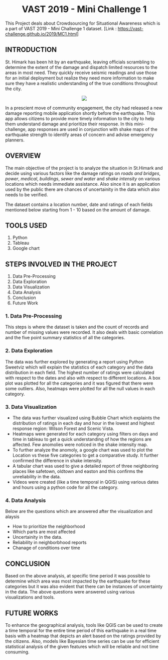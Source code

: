<h1 align="center">VAST 2019 - Mini Challenge 1</h1>
  
This Project deals about Crowdsourcing for Situational Awareness which is a part of VAST 2019 - Mini Challenge 1 dataset.
[Link : https://vast-challenge.github.io/2019/MC1.html]
  
## INTRODUCTION
  
St. Himark has been hit by an earthquake, leaving officials scrambling to determine the extent of the damage and dispatch limited resources to the areas in most need. They quickly receive seismic readings and use those for an initial deployment but realize they need more information to make sure they have a realistic understanding of the true conditions throughout the city.

<p align="center">
  <img src="https://github.com/AshiniAnantharaman/Visual_Analytics_Project/blob/main/St.Himark_Map.png" />
</p>

In a prescient move of community engagement, the city had released a new damage reporting mobile application shortly before the earthquake. This app allows citizens to provide more timely information to the city to help them understand damage and prioritize their response. In this mini-challenge, app responses are used in conjunction with shake maps of the earthquake strength to identify areas of concern and advise emergency planners. 

## OVERVIEW
The main objective of the project is to analyze the situation in St.Himark and decide using various factors like the damage ratings on *roads and bridges*,  *power*, *medical*, *buildings*, *sewer and water* and *shake intensity* on various locations which needs immediate assistance. Also since it is an application used by the public there are chances of uncertainity in the data which also needs to be verified.

The dataset contains a location number, date and ratings of each fields mentioned below starting from 1 - 10 based on the amount of damage.

## TOOLS USED
1. Python 
2. Tableau
3. Google chart

## STEPS INVOLVED IN THE PROJECT
1.  Data Pre-Processing
2.  Data Exploration
4.  Data Visualization
5.  Data Analysis
6.  Conclusion
7.  Future Work

### 1. Data Pre-Processing
This steps is where the dataset is taken and the count of records and number of missing values were recorded. It also deals with basic correlation and the five point summary statistics of all the categories.
    
### 2. Data Exploration
The data was further explored by generating a report using Python Sweetviz which will explain the statistics of each category and the data distribution in each field. The highest number of ratings were calculated with respect to the dates and also with respect to different locations. A box plot was plotted for all the categories and it was figured that there were some outliers. Also, heatmaps were plotted for all the null values in each category.
    
### 3. Data Visualization
 - The data was further visualized using Bubble Chart which explaints the distribution of ratings in each day and hour in the lowest and highest response region: Wilson Forest and Scenic Vista.
 - Heatmaps were generated for each category using filters on days and time in tableau to get a quick understanding of how the regions are affected. Few anomolies were noticed in the shake intensity map.
 - To further analyze the anomoly, a google chart was used to plot the Location vs these five categories to get a comparative study. It further confirmed the difference in shake intensity.
 - A tabular chart was used to give a detailed report of three neighboring places like safetown, oldtown and easton and this confirms the unreliability in the data.
 - Videos were created (like a time temporal in QGIS) using various dates and hours using a python code for all the category.

### 4. Data Analysis
Below are the questions which are answered after the visualization and alaysis  
 - How to prioritize the neighborhood
 - Which parts are most affected
 - Uncertainity in the data.
 - Reliability in neighborbhood reports
 - Chanage of conditions over time

## CONCLUSION
Based on the above analysis, at specific time period it was possible to determine which area was most impacted by the earthquake for these categories but it was also evident that there can be instances of uncertainty in the data. The above questions were answered using various visualizations and tools.

## FUTURE WORKS
To enhance the geographical analysis, tools like QGIS can be used to create a time temporal for the entire time period of this earthquake in a real time basis with a heatmap that depicts an alert based on the ratings provided by the citizens. Also, models like Bayesian time series can be use for efficient statistical analysis of the given features which will be reliable and not time consuming.


  
